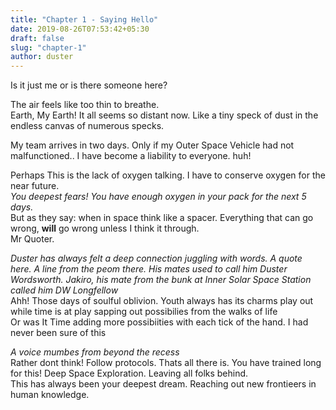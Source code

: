 ```yaml
---
title: "Chapter 1 - Saying Hello"
date: 2019-08-26T07:53:42+05:30
draft: false
slug: "chapter-1"
author: duster
---
```


[//]: # (Chapter 1: Saying Hello  )
Is it just me or is there someone here?

The air feels like too thin to breathe.  
Earth, My Earth! It all seems so distant now. Like a tiny speck of dust in the endless canvas of numerous specks.   


My team arrives in two days. Only if my Outer Space Vehicle had not malfunctioned.. I have become a liability to everyone. huh!   


Perhaps This is the lack of oxygen talking. I have to conserve oxygen for the near future.   
*You deepest fears! You have enough oxygen in your pack for the next 5 days.*  
But as they say: when in space think like a spacer. Everything that can go wrong, **will** go wrong unless I think it through.  
Mr Quoter.  


*Duster has always felt a deep connection juggling with words. A quote here. A line from the peom there. 
His mates used to call him Duster Wordsworth. Jakiro, his mate from the bunk at Inner Solar Space Station called him DW Longfellow*  
Ahh! Those days of soulful oblivion. Youth always has its charms play out while time is at play sapping out possibilies from the walks of life   
Or was It Time adding more possibiities with each tick of the hand. I had never been sure of this  


*A voice mumbes from beyond the recess*      
Rather dont think! Follow protocols. Thats all there is. You have trained long for this! Deep Space Exploration. Leaving all folks behind.  
This has always been your deepest dream. Reaching out new frontieers in human knowledge. 



